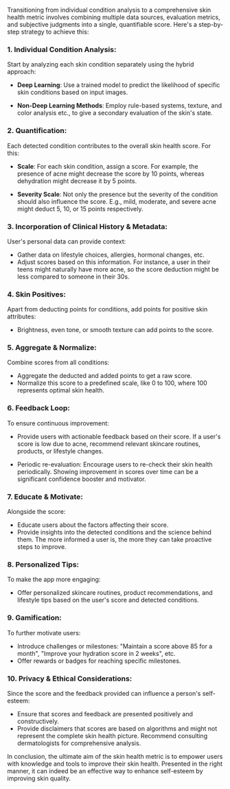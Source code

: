 Transitioning from individual condition analysis to a comprehensive skin health metric involves combining multiple data sources, evaluation metrics, and subjective judgments into a single, quantifiable score. Here's a step-by-step strategy to achieve this:

### 1. **Individual Condition Analysis**:

Start by analyzing each skin condition separately using the hybrid approach:

- **Deep Learning**: Use a trained model to predict the likelihood of specific skin conditions based on input images.
    
- **Non-Deep Learning Methods**: Employ rule-based systems, texture, and color analysis etc., to give a secondary evaluation of the skin's state.
    

### 2. **Quantification**:

Each detected condition contributes to the overall skin health score. For this:

- **Scale**: For each skin condition, assign a score. For example, the presence of acne might decrease the score by 10 points, whereas dehydration might decrease it by 5 points.
    
- **Severity Scale**: Not only the presence but the severity of the condition should also influence the score. E.g., mild, moderate, and severe acne might deduct 5, 10, or 15 points respectively.
    

### 3. **Incorporation of Clinical History & Metadata**:

User's personal data can provide context:

- Gather data on lifestyle choices, allergies, hormonal changes, etc.
- Adjust scores based on this information. For instance, a user in their teens might naturally have more acne, so the score deduction might be less compared to someone in their 30s.

### 4. **Skin Positives**:

Apart from deducting points for conditions, add points for positive skin attributes:

- Brightness, even tone, or smooth texture can add points to the score.

### 5. **Aggregate & Normalize**:

Combine scores from all conditions:

- Aggregate the deducted and added points to get a raw score.
- Normalize this score to a predefined scale, like 0 to 100, where 100 represents optimal skin health.

### 6. **Feedback Loop**:

To ensure continuous improvement:

- Provide users with actionable feedback based on their score. If a user's score is low due to acne, recommend relevant skincare routines, products, or lifestyle changes.
    
- Periodic re-evaluation: Encourage users to re-check their skin health periodically. Showing improvement in scores over time can be a significant confidence booster and motivator.
    

### 7. **Educate & Motivate**:

Alongside the score:

- Educate users about the factors affecting their score.
- Provide insights into the detected conditions and the science behind them. The more informed a user is, the more they can take proactive steps to improve.

### 8. **Personalized Tips**:

To make the app more engaging:

- Offer personalized skincare routines, product recommendations, and lifestyle tips based on the user's score and detected conditions.

### 9. **Gamification**:

To further motivate users:

- Introduce challenges or milestones: "Maintain a score above 85 for a month", "Improve your hydration score in 2 weeks", etc.
- Offer rewards or badges for reaching specific milestones.

### 10. **Privacy & Ethical Considerations**:

Since the score and the feedback provided can influence a person's self-esteem:

- Ensure that scores and feedback are presented positively and constructively.
- Provide disclaimers that scores are based on algorithms and might not represent the complete skin health picture. Recommend consulting dermatologists for comprehensive analysis.

In conclusion, the ultimate aim of the skin health metric is to empower users with knowledge and tools to improve their skin health. Presented in the right manner, it can indeed be an effective way to enhance self-esteem by improving skin quality.